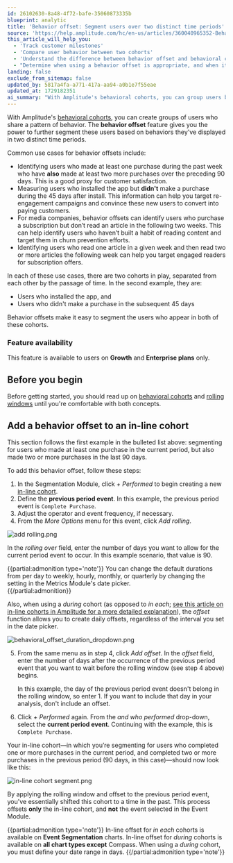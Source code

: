 ```yaml
---
id: 26102630-8a48-4f72-bafe-35060873335b
blueprint: analytic
title: 'Behavior offset: Segment users over two distinct time periods'
source: 'https://help.amplitude.com/hc/en-us/articles/360040965352-Behavior-offset-Segment-users-over-two-distinct-time-periods'
this_article_will_help_you:
  - 'Track customer milestones'
  - 'Compare user behavior between two cohorts'
  - 'Understand the difference between behavior offset and behavioral cohorts'
  - "Determine when using a behavior offset is appropriate, and when it isn't"
landing: false
exclude_from_sitemap: false
updated_by: 5817a4fa-a771-417a-aa94-a0b1e7f55eae
updated_at: 1729182351
ai_summary: "With Amplitude's behavioral cohorts, you can group users based on behavior patterns. The behavior offset feature lets you further segment users based on behaviors exhibited in different time periods. This enables you to identify specific user groups for various purposes like customer satisfaction, re-engagement campaigns, and churn prevention. Behavior offsets are available on Growth and Enterprise plans. Before using them, familiarize yourself with behavioral cohorts and rolling windows. By adding a behavior offset to an in-line cohort, you can analyze user behaviors across different time frames, helping you make informed decisions to enhance user engagement and retention."
---
```

With Amplitude's [behavioral cohorts](/docs/analytics/behavioral-cohorts), you can create groups of users who share a pattern of behavior. The **behavior offset** feature gives you the power to further segment these users based on behaviors they've displayed in two distinct time periods.

Common use cases for behavior offsets include:

* Identifying users who made at least one purchase during the past week who have **also** made at least two more purchases over the preceding 90 days. This is a good proxy for customer satisfaction.
* Measuring users who installed the app but **didn't** make a purchase during the 45 days after install. This information can help you target re-engagement campaigns and convince these new users to convert into paying customers.
* For media companies, behavior offsets can identify users who purchase a subscription but don’t read an article in the following two weeks. This can help identify users who haven’t built a habit of reading content and target them in churn prevention efforts.
* Identifying users who read one article in a given week and then read two or more articles the following week can help you target engaged readers for subscription offers.

In each of these use cases, there are two cohorts in play, separated from each other by the passage of time. In the second example, they are:

* Users who installed the app, and
* Users who didn't make a purchase in the subsequent 45 days

Behavior offsets make it easy to segment the users who appear in both of these cohorts.

### Feature availability

This feature is available to users on **Growth** and **Enterprise plans** only.

## Before you begin

Before getting started, you should read up on [behavioral cohorts](/docs/analytics/behavioral-cohorts) and [rolling windows](/docs/analytics/charts/event-segmentation/event-segmentation-interpret-2) until you're comfortable with both concepts.

## Add a behavior offset to an in-line cohort

This section follows the first example in the bulleted list above: segmenting for users who made at least one purchase in the current period, but also made two or more purchases in the last 90 days. 

To add this behavior offset, follow these steps:

1. In the Segmentation Module, click *+ Performed* to begin creating a new [in-line cohort](/docs/analytics/behavioral-cohorts).
2. Define the **previous period event**. In this example, the previous period event is `Complete Purchase`.
3. Adjust the operator and event frequency, if necessary.
4. From the *More Options* menu for this event, click *Add rolling*.   
  
![add rolling.png](/docs/output/img/analytics/add_rolling.png)  
  
In the *rolling over* field, enter the number of days you want to allow for the current period event to occur. In this example scenario, that value is 90.

{{partial:admonition type='note'}}
You can change the default durations from per day to weekly, hourly, monthly, or quarterly by changing the setting in the Metrics Module's date picker.  
{{/partial:admonition}}

Also, when using a *during* cohort (as opposed to *in each*; [see this article on in-line cohorts in Amplitude for a more detailed explanation](/docs/analytics/behavioral-cohorts)), the *offset* function allows you to create daily offsets, regardless of the interval you set in the date picker.  

![behavioral_offset_duration_dropdown.png](/docs/output/img/analytics/behavioral_offset_duration_dropdown.png)

5. From the same menu as in step 4, click *Add offset*. In the *offset* field, enter the number of days after the occurrence of the previous period event that you want to wait before the rolling window (see step 4 above) begins. 

   In this example, the day of the previous period event doesn't belong in the rolling window, so enter 1. If you want to include that day in your analysis, don't include an offset.
6. Click *+ Performed* again. From the *and who performed* drop-down, select the **current period event**. Continuing with the example, this is `Complete Purchase`.

Your in-line cohort—in which you’re segmenting for users who completed one or more purchases in the current period, and completed two or more purchases in the previous period (90 days, in this case)—should now look like this:

![in-line cohort segment.png](/docs/output/img/analytics/in-line-cohort-segment.png)

By applying the rolling window and offset to the previous period event, you've essentially shifted this cohort to a time in the past. This process offsets **only** the in-line cohort, and **not** the event selected in the Event Module. 

{{partial:admonition type='note'}}
In-line offset for *in each* cohorts is available on **Event Segmentation** charts. In-line offset for *during* cohorts is available on **all chart types except** Compass. When using a *during* cohort, you must define your date range in days.
{{/partial:admonition type='note'}}